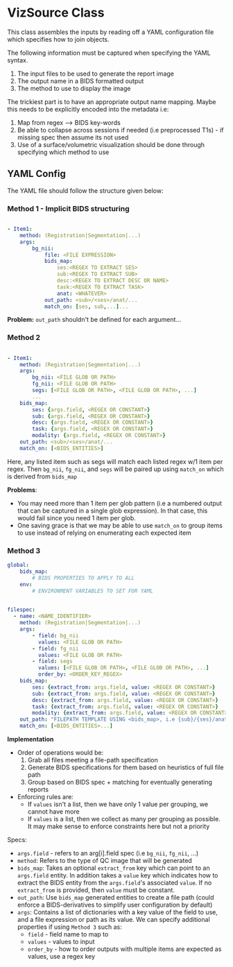 # VizSource Class

This class assembles the inputs by reading off a YAML configuration file which specifies how to join objects.

The following information must be captured when specifying the YAML syntax.

1. The input files to be used to generate the report image
2. The output name in a BIDS formatted output
3. The method to use to display the image

The trickiest part is to have an appropriate output name mapping. Maybe this needs to be explicitly encoded into the metadata i.e:

1. Map from regex --> BIDS key-words
2. Be able to collapse across sessions if needed (i.e preprocessed T1s) - if missing spec then assume its not used
3. Use of a surface/volumetric visualization should be done through specifying which method to use

## YAML Config

The YAML file should follow the structure given below:


### Method 1 - Implicit BIDS structuring
```yaml

- Item1:
	method: (Registration|Segmentation|...)
	args:
		bg_nii:
			file: <FILE EXPRESSION>
			bids_map:
				ses:<REGEX TO EXTRACT SES>
				sub:<REGEX TO EXTRACT SUB>
				desc:<REGEX TO EXTRACT DESC OR NAME>
				task:<REGEX TO EXTRACT TASK>
				anat: <WHATEVER>
			out_path: <sub>/<ses>/anat/...
			match_on: [ses, sub,...]...
```

**Problem:** `out_path` shouldn't be defined for each argument...

### Method 2

```yaml

- Item1:
	method: (Registration|Segmentation|...)
	args:
		bg_nii: <FILE GLOB OR PATH>
		fg_nii: <FILE GLOB OR PATH>
		segs: [<FILE GLOB OR PATH>, <FILE GLOB OR PATH>, ...]
		...
	bids_map:
		ses: {args.field, <REGEX OR CONSTANT>}
		sub: {args.field, <REGEX OR CONSTANT>}
		desc: {args.field, <REGEX OR CONSTANT>}
		task: {args.field, <REGEX OR CONSTANT>}
		modality: {args.field, <REGEX OR CONSTANT>}
	out_path: <sub>/<ses>/anat/...
	match_on: [<BIDS_ENTITIES>]
```

Here, any listed item such as segs will match each listed regex w/1 item per regex. Then `bg_nii`, `fg_nii`, and `segs` will be paired up using `match_on` which is derived from `bids_map`

**Problems**:
- You may need more than 1 item per glob pattern (i.e a numbered output that can be captured in a single glob expression). In that case, this would fail since you need 1 item per glob. 
- One saving grace is that we may be able to use `match_on` to group items to use instead of relying on enumerating each expected item

### Method 3

```yaml
global:
	bids_map:
		# BIDS PROPERTIES TO APPLY TO ALL
	env:
		# ENVIRONMENT VARIABLES TO SET FOR YAML
	

filespec:
  -	name: <NAME_IDENTIFIER>
	method: (Registration|Segmentation|...)
	args:
		- field: bg_nii
		  values: <FILE GLOB OR PATH>
		- field: fg_nii
		  values: <FILE GLOB OR PATH>
		- field: segs
		  values: [<FILE GLOB OR PATH>, <FILE GLOB OR PATH>, ...]
		  order_by: <ORDER_KEY_REGEX>
	bids_map:
		ses: {extract_from: args.field, value: <REGEX OR CONSTANT>}
		sub: {extract_from: args.field, value: <REGEX OR CONSTANT>}
		desc: {extract_from: args.field, value: <REGEX OR CONSTANT>}
		task: {extract_from: args.field, value: <REGEX OR CONSTANT>}
		modality: {extract_from: args.field, value: <REGEX OR CONSTANT>}
	out_path: "FILEPATH TEMPLATE USING <bids_map>, i.e {sub}/{ses}/anat/{sub}_{desc}.svg"
	match_on: [<BIDS_ENTITIES>...]
```

**Implementation**
- Order of operations would be:
	1. Grab all files meeting a file-path specification
	2. Generate BIDS specifications for them based on heuristics of full file path
	3. Group based on BIDS spec + matching for eventually generating reports
- Enforcing rules are:
	- If `values` isn't a list, then we have only 1 value per grouping, we cannot have more
	- If `values` is a list, then we collect as many per grouping as possible. It may make sense to enforce constraints here but not a priority

Specs:
- `args.field` - refers to an arg[i].field spec (i.e `bg_nii`, `fg_nii`, ...)
- `method`: Refers to the type of QC image that will be generated
- `bids_map`: Takes an optional `extract_from` key which can point to an `args.field` entity. In addition takes a `value` key which indicates how to extract the BIDS entity from the `args.field`'s associated `value`. If no `extract_from` is provided, then `value` must be constant.
- `out_path`: Use `bids_map` generated entities to create a file path (could enforce a BIDS-derivatives to simplify user configuration by default)
- `args`: Contains a list of dictionaries with a key value of the field to use, and a file expression or path as its value. We can specify additional properties if using `Method 3` such as:
	- `field` - field name to map to
	- `values` - values to input
	- `order_by` - how to order outputs with multiple items are expected as values, use a regex key
